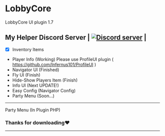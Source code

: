 # LobbyCore
LobbyCore UI plugin 1.7

## My Helper Discord Server | <a href="https://discord.gg/dUfySJ2"><img src="https://discordapp.com/api/guilds/402639859535052811/embed.png" alt="Discord server"/></a> |

- [x] Inventory Items
- Player Info (Working) Please use ProfileUI plugin ( https://github.com/Infernus101/ProfileUI )
- Navigator UI (Finished)
- Fly UI (Finish)
- Hide-Show Players Item (Finish)
- Info UI (Next UPDATE!)
- Easy Config (Navigator Config)
- Party Menu (Soon...)
-----------
Party Menu (In Plugin PHP)

### Thanks for downloading❤
-------------
